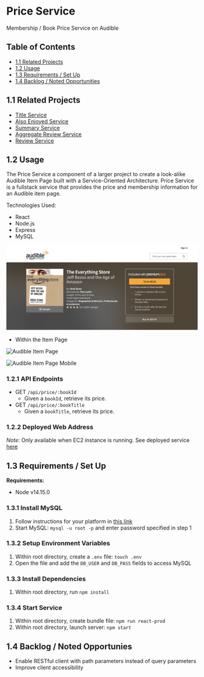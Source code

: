 # Price Service
Membership / Book Price Service on Audible

## Table of Contents
- [1.1 Related Projects](#11-related-projects)
- [1.2 Usage ](#12-usage)
- [1.3 Requirements / Set Up](#13-requirements--set-up)
- [1.4 Backlog / Noted Opportunities](#14-backlog--noted-opportunies)

## 1.1 Related Projects
- [Title Service](https://github.com/huang-pei-mei/title-service)
- [Also Enjoyed Service](https://github.com/huang-pei-mei/also-enjoyed-service)
- [Summary Service](https://github.com/huang-pei-mei/FEC-Publishers-Summary)
- [Aggregate Review Service](https://github.com/huang-pei-mei/FEC-Agg.Review)
- [Review Service](https://github.com/huang-pei-mei/reviews-service)

## 1.2 Usage
The Price Service a component of a larger project to create a look-alike Audible Item Page built with a Service-Oriented Architecture. Price Service is a fullstack service that provides the price and membership information for an Audible item page.

Technologies Used:
- React
- Node.js
- Express
- MySQL

![Price Service Demo](./readmeAssets/priceService-demo.png)

- Within the Item Page

![Audible Item Page](./readmeAssets/audible_proxy.gif)

![Audible Item Page Mobile](./readmeAssets/audible_proxy_mobile.gif)

### 1.2.1 API Endpoints
- GET `/api/price/:bookId`
  - Given a `bookId`, retrieve its price.
- GET `/api/price/:bookTitle`
  - Given a `bookTitle`, retrieve its price.


### 1.2.2 Deployed Web Address
*Note*: Only available when EC2 instance is running.
See deployed service [here](http://ec2-34-221-235-141.us-west-2.compute.amazonaws.com:3000/?bookId=4)

## 1.3 Requirements / Set Up
**Requirements:**
- Node v14.15.0

### 1.3.1 Install MySQL
1. Follow instructions for your platform in [this link](https://dev.mysql.com/doc/refman/8.0/en/installing.html)
2. Start MySQL: `mysql -u root -p` and enter password specified in step 1

### 1.3.2 Setup Environment Variables
1. Within root directory, create a `.env` file: `touch .env`
2. Open the file and add the `DB_USER` and `DB_PASS` fields to access MySQL

### 1.3.3 Install Dependencies
1. Within root directory, run
`npm install`

### 1.3.4 Start Service
1. Within root directory, create bundle file:
`npm run react-prod`
2. Within root directory, launch server:
`npm start`

## 1.4 Backlog / Noted Opportunies
- Enable RESTful client with path parameters instead of query parameters
- Improve client accessibility
